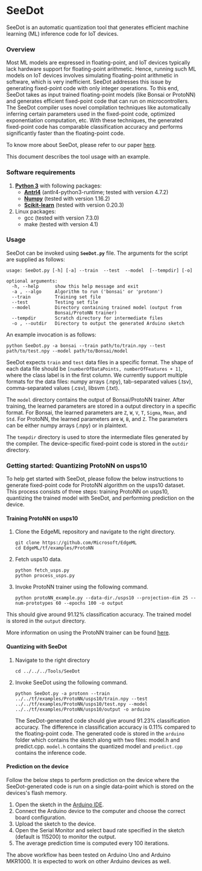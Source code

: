 # SeeDot

SeeDot is an automatic quantization tool that generates efficient machine learning (ML) inference code for IoT devices.

### **Overview**

Most ML models are expressed in floating-point, and IoT devices typically lack hardware support for floating-point arithmetic. Hence, running such ML models on IoT devices involves simulating floating-point arithmetic in software, which is very inefficient. SeeDot addresses this issue by generating fixed-point code with only integer operations. To this end, SeeDot takes as input trained floating-point models (like Bonsai or ProtoNN) and generates efficient fixed-point code that can run on microcontrollers. The SeeDot compiler uses novel compilation techniques like automatically inferring certain parameters used in the fixed-point code, optimized exponentiation computation, etc. With these techniques, the generated fixed-point code has comparable classification accuracy and performs significantly faster than the floating-point code.

To know more about SeeDot, please refer to our paper [here](https://www.microsoft.com/en-us/research/publication/compiling-kb-sized-machine-learning-models-to-constrained-hardware/).

This document describes the tool usage with an example.

### **Software requirements**

1. [**Python 3**](https://www.python.org/) with following packages:
   - **[Antrl4](http://www.antlr.org/)** (antlr4-python3-runtime; tested with version 4.7.2)
   - **[Numpy](http://www.numpy.org/)** (tested with version 1.16.2)
   - **[Scikit-learn](https://scikit-learn.org/)** (tested with version 0.20.3)
2. Linux packages:
   - gcc (tested with version 7.3.0)
   - make (tested with version 4.1)

### **Usage**

SeeDot can be invoked using **`SeeDot.py`** file. The arguments for the script are supplied as follows:

```
usage: SeeDot.py [-h] [-a] --train  --test  --model  [--tempdir] [-o]

optional arguments:
  -h, --help      show this help message and exit
  -a , --algo     Algorithm to run ('bonsai' or 'protonn')
  --train         Training set file
  --test          Testing set file
  --model         Directory containing trained model (output from
                  Bonsai/ProtoNN trainer)
  --tempdir       Scratch directory for intermediate files
  -o , --outdir   Directory to output the generated Arduino sketch
```

An example invocation is as follows:
```
python SeeDot.py -a bonsai --train path/to/train.npy --test path/to/test.npy --model path/to/Bonsai/model
```

SeeDot expects `train` and `test` data files in a specific format. The shape of each data file should be `[numberOfDataPoints, numberOfFeatures + 1]`, where the class label is in the first column. We currently support multiple formats for the data files: numpy arrays (.npy), tab-separated values (.tsv), comma-separated values (.csv), libsvm (.txt).

The `model` directory contains the output of Bonsai/ProtoNN trainer. After training, the learned parameters are stored in a output directory in a specific format. For Bonsai, the learned parameters are `Z`, `W`, `V`, `T`, `Sigma`, `Mean`, and `Std`. For ProtoNN, the learned parameters are `W`, `B`, and `Z`. The parameters can be either numpy arrays (.npy) or in plaintext.

The `tempdir` directory is used to store the intermediate files generated by the compiler. The device-specific fixed-point code is stored in the `outdir` directory.

### Getting started: Quantizing ProtoNN on usps10

To help get started with SeeDot, please follow the below instructions to generate fixed-point code for ProtoNN algorithm on the usps10 dataset. This process consists of three steps: training ProtoNN on usps10, quantizing the trained model with SeeDot, and performing prediction on the device.

#### **Training ProtoNN on usps10** 

1. Clone the EdgeML repository and navigate to the right directory.
     ```
     git clone https://github.com/Microsoft/EdgeML
     cd EdgeML/tf/examples/ProtoNN
     ```

2. Fetch usps10 data.
     ```
     python fetch_usps.py
     python process_usps.py
      ```

3. Invoke ProtoNN trainer using the following command.
      ```
      python protoNN_example.py --data-dir./usps10 --projection-dim 25 --num-prototypes 60 --epochs 100 -o output
      ```
  This should give around 91.12% classification accuracy. The trained model is stored in the `output` directory.

More information on using the ProtoNN trainer can be found [here](https://github.com/Microsoft/EdgeML/tree/master/tf/examples/ProtoNN).

#### **Quantizing with SeeDot**

1. Navigate to the right directory
      ```
      cd ../../../Tools/SeeDot
      ```

2. Invoke SeeDot using the following command.
      ```
      python SeeDot.py -a protonn --train ../../tf/examples/ProtoNN/usps10/train.npy --test ../../tf/examples/ProtoNN/usps10/test.npy --model ../../tf/examples/ProtoNN/usps10/output -o arduino
      ```

   The SeeDot-generated code should give around 91.23% classification accuracy. The difference in classification accuracy is 0.11% compared to the floating-point code. The generated code is stored in the `arduino` folder which contains the sketch along with two files: model.h and predict.cpp. `model.h` contains the quantized model and `predict.cpp` contains the inference code.

#### **Prediction on the device**

Follow the below steps to perform prediction on the device where the SeeDot-generated code is run on a single data-point which is stored on the devices's flash memory.

1. Open the sketch in the [Arduino IDE](https://www.arduino.cc/en/main/software).
2. Connect the Arduino device to the computer and choose the correct board configuration.
3. Upload the sketch to the device.
4. Open the Serial Monitor and select baud rate specified in the sketch (default is 115200) to monitor the output.
5. The average prediction time is computed every 100 iterations.



The above workflow has been tested on Arduino Uno and Arduino MKR1000. It is expected to work on other Arduino devices as well.
